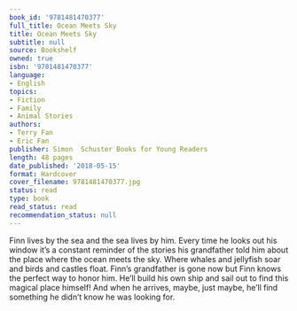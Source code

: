 ```yaml
---
book_id: '9781481470377'
full_title: Ocean Meets Sky
title: Ocean Meets Sky
subtitle: null
source: Bookshelf
owned: true
isbn: '9781481470377'
language:
- English
topics:
- Fiction
- Family
- Animal Stories
authors:
- Terry Fan
- Eric Fan
publisher: Simon  Schuster Books for Young Readers
length: 48 pages
date_published: '2018-05-15'
format: Hardcover
cover_filename: 9781481470377.jpg
status: read
type: book
read_status: read
recommendation_status: null
---
```

Finn lives by the sea and the sea lives by him. Every time he looks out his window it’s a constant reminder of the stories his grandfather told him about the place where the ocean meets the sky. Where whales and jellyfish soar and birds and castles float.
Finn’s grandfather is gone now but Finn knows the perfect way to honor him. He’ll build his own ship and sail out to find this magical place himself!
And when he arrives, maybe, just maybe, he’ll find something he didn’t know he was looking for.
